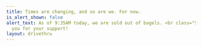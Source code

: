 ```yaml
---
title: Times are changing, and so are we. For now.
is_alert_shown: false
alert_text: As of 9:35AM today, we are sold out of bagels. <br class="ShowMobile"/>Thank
  you for your support!
layout: drivethru
---
```


